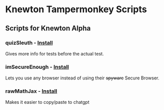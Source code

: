 # Knewton Tampermonkey Scripts
## Scripts for Knewton Alpha

### quizSleuth - [Install](https://github.com/WmeLuna/knewton/raw/main/quizSleuth.min.user.js)
Gives more info for tests before the actual test.  


### imSecureEnough - [Install](https://github.com/WmeLuna/knewton/raw/main/imSecureEnough.min.user.js)
Lets you use any browser instead of using their ~~spyware~~ Secure Browser.  

### rawMathJax - [Install](https://github.com/WmeLuna/knewton/raw/main/rawMathJax.min.user.js)
Makes it easier to copy/paste to chatgpt